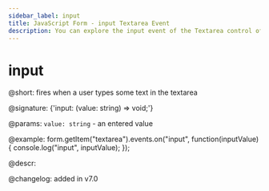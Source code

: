 ```yaml
---
sidebar_label: input
title: JavaScript Form - input Textarea Event 
description: You can explore the input event of the Textarea control of Form in the documentation of the DHTMLX JavaScript UI library. Browse developer guides and API reference, try out code examples and live demos, and download a free 30-day evaluation version of DHTMLX Suite 7.
---
```


# input

@short: fires when a user types some text in the textarea

@signature: {'input: (value: string) => void;'} 

@params:
`value: string` - an entered value

@example:
form.getItem("textarea").events.on("input", function(inputValue) {
    console.log("input", inputValue);
});

@descr:

@changelog: added in v7.0

